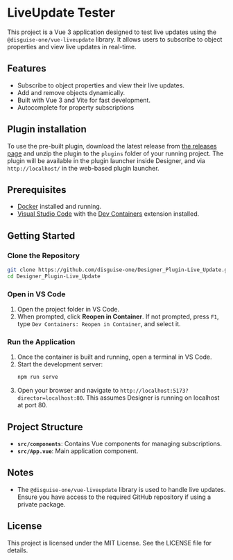 # LiveUpdate Tester

This project is a Vue 3 application designed to test live updates using the `@disguise-one/vue-liveupdate` library. It allows users to subscribe to object properties and view live updates in real-time.

## Features

- Subscribe to object properties and view their live updates.
- Add and remove objects dynamically.
- Built with Vue 3 and Vite for fast development.
- Autocomplete for property subscriptions

## Plugin installation

To use the pre-built plugin, download the latest release from [the releases page](https://github.com/disguise-one/Designer_Plugin-Live_Update/releases) and unzip the plugin to the `plugins` folder of your running project. The plugin will be available in the plugin launcher inside Designer, and via `http://localhost/` in the web-based plugin launcher.

## Prerequisites

- [Docker](https://www.docker.com/) installed and running.
- [Visual Studio Code](https://code.visualstudio.com/) with the [Dev Containers](https://marketplace.visualstudio.com/items?itemName=ms-vscode-remote.remote-containers) extension installed.

## Getting Started

### Clone the Repository

```bash
git clone https://github.com/disguise-one/Designer_Plugin-Live_Update.git
cd Designer_Plugin-Live_Update
```

### Open in VS Code

1. Open the project folder in VS Code.
2. When prompted, click **Reopen in Container**. If not prompted, press `F1`, type `Dev Containers: Reopen in Container`, and select it.

### Run the Application

1. Once the container is built and running, open a terminal in VS Code.
2. Start the development server:
   ```bash
   npm run serve
   ```
3. Open your browser and navigate to `http://localhost:5173?director=localhost:80`. This assumes Designer is running on localhost at port 80.

## Project Structure

- **`src/components`**: Contains Vue components for managing subscriptions.
- **`src/App.vue`**: Main application component.

## Notes

- The `@disguise-one/vue-liveupdate` library is used to handle live updates. Ensure you have access to the required GitHub repository if using a private package.

## License

This project is licensed under the MIT License. See the LICENSE file for details.
